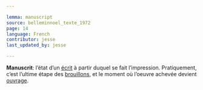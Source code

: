 ```yaml
---

lemma: manuscript
source: belleminnoel_texte_1972
page: 14
language: French
contributor: jesse
last_updated_by: jesse

---
```

**Manuscrit**: l’état d’un [écrit](writingProduct.html) à partir duquel se fait l’impression. Pratiquement, c’est l’ultime étape des [brouillons](draft.html), et le moment où l’oeuvre achevée devient [ouvrage](work.html).
